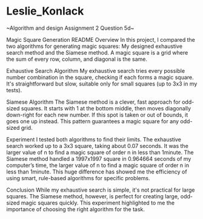 # Leslie_Konlack
~Algorithm and design
Assignment 2
Question 5d~

Magic Square Generation README
Overview
In this project, I compared the two algorithms for generating magic squares: My designed exhaustive search method and the Siamese method. A magic square is a grid where the sum of every row, column, and diagonal is the same.

Exhaustive Search Algorithm
My exhaustive search tries every possible number combination in the square, checking if each forms a magic square. It's straightforward but slow, suitable only for small squares (up to 3x3 in my tests).

Siamese Algorithm
The Siamese method is a clever, fast approach for odd-sized squares. It starts with 1 at the bottom middle, then moves diagonally down-right for each new number. If this spot is taken or out of bounds, it goes one up instead. This pattern guarantees a magic square for any odd-sized grid.

Experiment
I tested both algorithms to find their limits. The exhaustive search worked up to a 3x3 square, taking about 0.07 seconds. It was the larger value of n to find a magic square of order n in less than 1minute. The Siamese method handled a 1997x1997 square in 0.964664 seconds of my computer’s time, the larger value of n to find a magic square of order n in less than 1minute. This huge difference has showed me the efficiency of using smart, rule-based algorithms for specific problems.

Conclusion
While my exhaustive search is simple, it's not practical for large squares. The Siamese method, however, is perfect for creating large, odd-sized magic squares quickly. This experiment highlighted to me the importance of choosing the right algorithm for the task.
